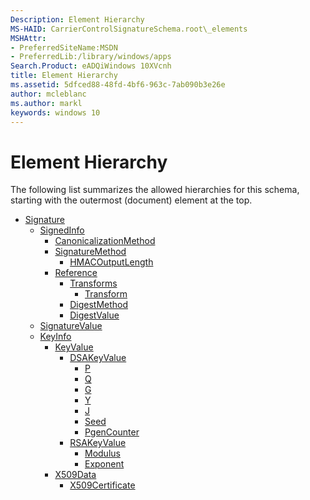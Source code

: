 ```yaml
---
Description: Element Hierarchy
MS-HAID: CarrierControlSignatureSchema.root\_elements
MSHAttr:
- PreferredSiteName:MSDN
- PreferredLib:/library/windows/apps
Search.Product: eADQiWindows 10XVcnh
title: Element Hierarchy
ms.assetid: 5dfced88-48fd-4bf6-963c-7ab090b3e26e
author: mcleblanc
ms.author: markl
keywords: windows 10
---
```


# Element Hierarchy


The following list summarizes the allowed hierarchies for this schema, starting with the outermost (document) element at the top.

-   [Signature](element-signature.md)
    -   [SignedInfo](element-signedinfo.md)
        -   [CanonicalizationMethod](element-canonicalizationmethod.md)
        -   [SignatureMethod](element-signaturemethod.md)
            -   [HMACOutputLength](element-hmacoutputlength.md)
        -   [Reference](element-reference.md)
            -   [Transforms](element-transforms.md)
                -   [Transform](element-transform.md)
            -   [DigestMethod](element-digestmethod.md)
            -   [DigestValue](element-digestvalue.md)
    -   [SignatureValue](element-signaturevalue.md)
    -   [KeyInfo](element-keyinfo.md)
        -   [KeyValue](element-keyvalue.md)
            -   [DSAKeyValue](element-dsakeyvalue.md)
                -   [P](element-p.md)
                -   [Q](element-q.md)
                -   [G](element-g.md)
                -   [Y](element-y.md)
                -   [J](element-j.md)
                -   [Seed](element-seed.md)
                -   [PgenCounter](element-pgencounter.md)
            -   [RSAKeyValue](element-rsakeyvalue.md)
                -   [Modulus](element-modulus.md)
                -   [Exponent](element-exponent.md)
        -   [X509Data](element-x509data.md)
            -   [X509Certificate](element-x509certificate.md)

 

 



